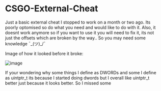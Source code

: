 # CSGO-External-Cheat
Just a basic external cheat I stopped to work on a month or two ago. Its poorly optomised so do what you need and would like to do with it. Also, it doesnt work anymore so if you want to use it you will need to fix it, its not just the offsets which are broken by the way.. So you may need some knowledge  ¯\_(ツ)_/¯

Image of how it looked before it broke:

![image](https://user-images.githubusercontent.com/104397928/218289539-ccbcd076-d2bd-4bcc-ace6-8b33c5fb85c6.png)

If your wondering why some things I define as DWORDs and some I define as uintptr_t its because I started doing dwords but I overall like uintptr_t better just because it looks better. So I missed some
